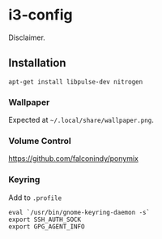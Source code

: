 # i3-config

Disclaimer.

## Installation

    apt-get install libpulse-dev nitrogen

### Wallpaper    

Expected at `~/.local/share/wallpaper.png`.

### Volume Control

https://github.com/falconindy/ponymix

### Keyring

Add to `.profile`

    eval `/usr/bin/gnome-keyring-daemon -s`
    export SSH_AUTH_SOCK
    export GPG_AGENT_INFO
